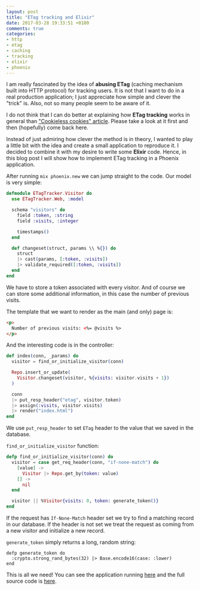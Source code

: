 ```yaml
---
layout: post
title: "ETag tracking and Elixir"
date: 2017-03-28 19:33:51 +0100
comments: true
categories:
- http
- etag
- caching
- tracking
- elixir
- phoenix
---
```


I am really fascinated by the idea of **abusing ETag** (caching mechanism built into HTTP protocol) for tracking users. It is not that I want to do in a real production application; I just appreciate how simple and clever the "trick" is. Also, not so many people seem to be aware of it.

<!-- more -->

I do not think that I can do better at explaining how **ETag tracking** works in general than ["Cookieless cookies" article](https://lucb1e.com/rp/cookielesscookies/). Please take a look at it first and then (hopefully) come back here.

Instead of just admiring how clever the method is in theory, I wanted to play a little bit with the idea and create a small application to reproduce it. I decided to combine it with my desire to write some **Elixir** code. Hence, in this blog post I will show how to implement ETag tracking in a Phoenix application.

After running `mix phoenix.new` we can jump straight to the code. Our model is very simple:

```elixir
defmodule ETagTracker.Visitor do
  use ETagTracker.Web, :model

  schema "visitors" do
    field :token, :string
    field :visits, :integer

    timestamps()
  end

  def changeset(struct, params \\ %{}) do
    struct
    |> cast(params, [:token, :visits])
    |> validate_required([:token, :visits])
  end
end
```

We have to store a token associated with every visitor. And of course we can store some additional information, in this case the number of previous visits.

The template that we want to render as the main (and only) page is:

```html
<p>
  Number of previous visits: <%= @visits %>
</p>
```

And the interesting code is in the controller:

```elixir
def index(conn, _params) do
  visitor = find_or_initialize_visitor(conn)

  Repo.insert_or_update(
    Visitor.changeset(visitor, %{visits: visitor.visits + 1})
  )

  conn
  |> put_resp_header("etag", visitor.token)
  |> assign(:visits, visitor.visits)
  |> render("index.html")
end
```

We use `put_resp_header` to set `ETag` header to the value that we saved in the database.

`find_or_initialize_visitor` function:

```elixir
defp find_or_initialize_visitor(conn) do
  visitor = case get_req_header(conn, "if-none-match") do
    [value] ->
      Visitor |> Repo.get_by(token: value)
    [] ->
      nil
  end

  visitor || %Visitor{visits: 0, token: generate_token()}
end
```

If the request has `If-None-Match` header set we try to find a matching record in our database. If the header is not set we treat the request as coming from a new visitor and initialize a new record.

`generate_token` simply returns a long, random string:

```
defp generate_token do
  :crypto.strong_rand_bytes(32) |> Base.encode16(case: :lower)
end
```

This is all we need! You can see the application running [here](https://etag-tracker.herokuapp.com/) and the full source code is [here](https://github.com/adamniedzielski/etag_tracker).

